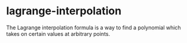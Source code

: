 # lagrange-interpolation
The Lagrange interpolation formula is a way to find a polynomial which takes on certain values at arbitrary points.
